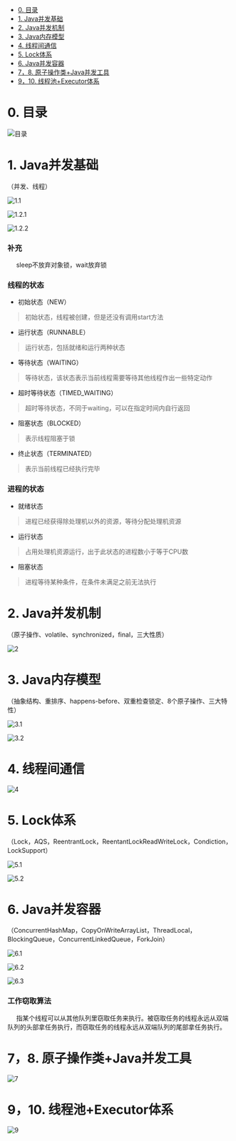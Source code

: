 - [0. 目录](https://github.com/daxiaoHe-Girls/daxiaoHe-Girls.github.io/blob/master/Java/Java%E5%B9%B6%E5%8F%91.md#0--%E7%9B%AE%E5%BD%95)
- [1. Java并发基础](https://github.com/daxiaoHe-Girls/daxiaoHe-Girls.github.io/blob/master/Java/Java%E5%B9%B6%E5%8F%91.md#1--java%E5%B9%B6%E5%8F%91%E5%9F%BA%E7%A1%80)
- [2. Java并发机制](https://github.com/daxiaoHe-Girls/daxiaoHe-Girls.github.io/blob/master/Java/Java%E5%B9%B6%E5%8F%91.md#2--java%E5%B9%B6%E5%8F%91%E6%9C%BA%E5%88%B6)
- [3. Java内存模型](https://github.com/daxiaoHe-Girls/daxiaoHe-Girls.github.io/blob/master/Java/Java%E5%B9%B6%E5%8F%91.md#3--java%E5%86%85%E5%AD%98%E6%A8%A1%E5%9E%8B)
- [4. 线程间通信](https://github.com/daxiaoHe-Girls/daxiaoHe-Girls.github.io/blob/master/Java/Java%E5%B9%B6%E5%8F%91.md#4--%E7%BA%BF%E7%A8%8B%E9%97%B4%E9%80%9A%E4%BF%A1)
- [5. Lock体系](https://github.com/daxiaoHe-Girls/daxiaoHe-Girls.github.io/blob/master/Java/Java%E5%B9%B6%E5%8F%91.md#5--lock%E4%BD%93%E7%B3%BB)
- [6. Java并发容器](https://github.com/daxiaoHe-Girls/daxiaoHe-Girls.github.io/blob/master/Java/Java%E5%B9%B6%E5%8F%91.md#6--java%E5%B9%B6%E5%8F%91%E5%AE%B9%E5%99%A8)
- [7，8. 原子操作类+Java并发工具](https://github.com/daxiaoHe-Girls/daxiaoHe-Girls.github.io/blob/master/Java/Java%E5%B9%B6%E5%8F%91.md#78--%E5%8E%9F%E5%AD%90%E6%93%8D%E4%BD%9C%E7%B1%BBjava%E5%B9%B6%E5%8F%91%E5%B7%A5%E5%85%B7)
- [9，10. 线程池+Executor体系](https://github.com/daxiaoHe-Girls/daxiaoHe-Girls.github.io/blob/master/Java/Java%E5%B9%B6%E5%8F%91.md#910--%E7%BA%BF%E7%A8%8B%E6%B1%A0executor%E4%BD%93%E7%B3%BB)

# 0.  目录

![目录](https://github.com/daxiaoHe-Girls/daxiaoHe-Girls.github.io/blob/master/images/images_%E5%B9%B6%E5%8F%91/%E7%9B%AE%E5%BD%95.jpg)

# 1.  Java并发基础
（并发、线程）

![1.1](https://github.com/daxiaoHe-Girls/daxiaoHe-Girls.github.io/blob/master/images/images_%E5%B9%B6%E5%8F%91/1.1.jpg)

![1.2.1](https://github.com/daxiaoHe-Girls/daxiaoHe-Girls.github.io/blob/master/images/images_%E5%B9%B6%E5%8F%91/1.2.1.jpg)

![1.2.2](https://github.com/daxiaoHe-Girls/daxiaoHe-Girls.github.io/blob/master/images/images_%E5%B9%B6%E5%8F%91/1.2.2.jpg)

### 补充
&nbsp;&nbsp;&nbsp;&nbsp;
sleep不放弃对象锁，wait放弃锁

### 线程的状态
- 初始状态（NEW）

> 初始状态，线程被创建，但是还没有调用start方法

- 运行状态（RUNNABLE）

> 运行状态，包括就绪和运行两种状态

- 等待状态（WAITING）

> 等待状态，该状态表示当前线程需要等待其他线程作出一些特定动作

- 超时等待状态（TIMED_WAITING）

> 超时等待状态，不同于waiting，可以在指定时间内自行返回

- 阻塞状态（BLOCKED）

> 表示线程阻塞于锁

- 终止状态（TERMINATED）

> 表示当前线程已经执行完毕

### 进程的状态
- 就绪状态

> 进程已经获得除处理机以外的资源，等待分配处理机资源

- 运行状态

> 占用处理机资源运行，出于此状态的进程数小于等于CPU数

- 阻塞状态

> 进程等待某种条件，在条件未满足之前无法执行


# 2.  Java并发机制
（原子操作、volatile、synchronized，final，三大性质）

![2](https://github.com/daxiaoHe-Girls/daxiaoHe-Girls.github.io/blob/master/images/images_%E5%B9%B6%E5%8F%91/2.jpg)

# 3.  Java内存模型
（抽象结构、重排序、happens-before、双重检查锁定、8个原子操作、三大特性）

![3.1](https://github.com/daxiaoHe-Girls/daxiaoHe-Girls.github.io/blob/master/images/images_%E5%B9%B6%E5%8F%91/3.1.jpg)

![3.2](https://github.com/daxiaoHe-Girls/daxiaoHe-Girls.github.io/blob/master/images/images_%E5%B9%B6%E5%8F%91/3.2.jpg)

# 4.  线程间通信

![4](https://github.com/daxiaoHe-Girls/daxiaoHe-Girls.github.io/blob/master/images/images_%E5%B9%B6%E5%8F%91/4.jpg)

# 5.  Lock体系
（Lock，AQS，ReentrantLock，ReentantLockReadWriteLock，Condiction，LockSupport）

![5.1](https://github.com/daxiaoHe-Girls/daxiaoHe-Girls.github.io/blob/master/images/images_%E5%B9%B6%E5%8F%91/5.1.jpg)

![5.2](https://github.com/daxiaoHe-Girls/daxiaoHe-Girls.github.io/blob/master/images/images_%E5%B9%B6%E5%8F%91/5.2.jpg)

# 6.  Java并发容器
（ConcurrentHashMap，CopyOnWriteArrayList，ThreadLocal，BlockingQueue，ConcurrentLinkedQueue，ForkJoin）

![6.1](https://github.com/daxiaoHe-Girls/daxiaoHe-Girls.github.io/blob/master/images/images_%E5%B9%B6%E5%8F%91/6.1.jpg)

![6.2](https://github.com/daxiaoHe-Girls/daxiaoHe-Girls.github.io/blob/master/images/images_%E5%B9%B6%E5%8F%91/6.2.jpg)

![6.3](https://github.com/daxiaoHe-Girls/daxiaoHe-Girls.github.io/blob/master/images/images_%E5%B9%B6%E5%8F%91/6.3.jpg)

### 工作窃取算法
&nbsp;&nbsp;&nbsp;&nbsp;
指某个线程可以从其他队列里窃取任务来执行。被窃取任务的线程永远从双端队列的头部拿任务执行，而窃取任务的线程永远从双端队列的尾部拿任务执行。

# 7，8.  原子操作类+Java并发工具

![7](https://github.com/daxiaoHe-Girls/daxiaoHe-Girls.github.io/blob/master/images/images_%E5%B9%B6%E5%8F%91/7.jpg)


# 9，10.  线程池+Executor体系

![9](https://github.com/daxiaoHe-Girls/daxiaoHe-Girls.github.io/blob/master/images/images_%E5%B9%B6%E5%8F%91/9.jpg)
